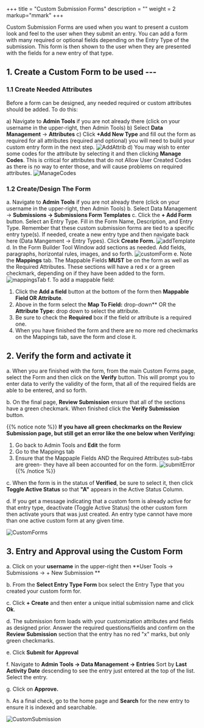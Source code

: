 +++
title = "Custom Submission Forms"
description = ""
weight = 2
markup="mmark"
+++

Custom Submission Forms are used when you want to present a custom look and feel to the user when they submit an entry.  You can add a form with many required or optional fields depending on the Entry Type of the submission.  This form is then shown to the user when they are presented with the fields for a new entry of that type.

## 1. Create a Custom Form to be used ---

### 1.1 Create Needed Attributes

Before a form can be designed, any needed required or custom attributes should be added.  To do this:

a)  Navigate to **Admin Tools** if you are not already there (click on your username in the upper-right, then Admin Tools) 
b)  Select **Data Management** &rarr; **Attributes**
c)  Click **+Add New Type** and fill out the form as required for all attributes (required and optional) you will need to build your custom entry form in the next step.
![AddAttrib](/images/AppAdmin/AddAttrib.JPG)
d)  You may wish to enter some codes for the attribute by selecting it and then clicking **Manage Codes**.  This is critical for attributes that do not Allow User Created Codes as there is no way to enter those, and will cause problems on required attributes. 
![ManageCodes](/images/AppAdmin/ManageCodes.JPG)

### 1.2  Create/Design The Form

a.  Navigate to **Admin Tools** if you are not already there (click on your username in the upper-right, then Admin Tools) 
b.  Select Data Management &rarr; **Submissions &rarr; Submissions Form Templates**
c.  Click the **+ Add Form** button.  Select an Entry Type.  Fill in the Form Name, Description, and Entry Type.  Remember that these custom submission forms are tied to a specific entry type(s).  If needed, create a new entry type and then navigate back here (Data Mangement &rarr; Entry Types).  Click **Create Form.**
![addTemplate](/images/AppAdmin/addTemplate.JPG)
d.  In the Form Builder Tool Window add sections as needed.  Add fields, paragraphs, horizontal rules, images, and so forth. 
![customForm](/images/AppAdmin/customForm.JPG)
e.  Note the **Mappings** tab.  The Mappable Fields **MUST** be on the form as well as the Required Attributes.  These sections will have a red x or a green checkmark, depending on if they have been added to the form. 
![mappingsTab](/images/AppAdmin/mappingsTab.JPG)
f.  To add a mappable field:
  1. Click the **Add a field** button at the bottom of the form then **Mappable Field OR Attribute**.  
  2. Above in the form select the **Map To Field:** drop-down** OR the **Attribute Type:** drop down to select the attribute.  
  3. Be sure to check the **Required** box if the field or attribute is a required one.
  4. When you have finished the form and there are no more red checkmarks on the Mappings tab, save the form and close it.

## 2. Verify the form and activate it

a.  When you are finished with the form, from the main Custom Forms page, select the Form and then click on the **Verify** button.  This will prompt you to enter data to verify the validity of the form, that all of the required fields are able to be entered, and so forth.  

b.  On the final page, **Review Submission** ensure that all of the sections have a green checkmark.  When finished click the **Verify Submission** button.

{{% notice note %}}
**If you have all green checkmarks on the Review Submission page, but still get an error like the one below when Verifying:**
1.  Go back to Admin Tools and **Edit** the form
2.  Go to the Mappings tab 
3.  Ensure that the Mappaple Fields AND the Required Attributes sub-tabs are green- they have all been accounted for on the form.
![submitError](/images/AppAdmin/submitError.JPG)
{{% /notice %}}

c.  When the form is in the status of **Verified**, be sure to select it, then click **Toggle Active Status** so that **"A"** appears in the Active Status Column.

d.  If you get a message indicating that a custom form is already active for that entry type, deactivate (Toggle Active Status) the other custom form then activate yours that was just created.  An entry type cannot have more than one active custom form at any given time.

![CustomForms](/images/AppAdmin/CustomForms.JPG)

 
## 3. Entry and Approval using the Custom Form

a.  Click on your **username** in the upper-right then **User Tools &rarr; Submissions &rarr; + New Submission **

b.  From the **Select Entry Type Form** box select the Entry Type that you created your custom form for.  

c.  Click **+ Create** and then enter a unique initial submission name and click **Ok**.

d.  The submission form loads with your customization attributes and fields as designed prior.  Answer the required questions/fields and confirm on the **Review Submission** section that the entry has no red "x" marks, but only green checkmarks.  

e.  Click **Submit for Approval**

f.  Navigate to **Admin Tools &rarr; Data Management &rarr; Entries**  Sort by **Last Activity Date** descending to see the entry just entered at the top of the list.  Select the entry.

g.  Click on **Approve.**

h.  As a final check, go to the home page and **Search** for the new entry to ensure it is indexed and searchable.

![CustomSubmission](/images/AppAdmin/CustomSubmission.JPG)
